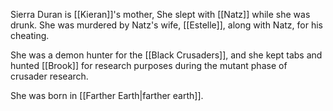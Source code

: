 Sierra Duran is [[Kieran]]'s mother, She slept with [[Natz]] while she was drunk.
She was murdered by Natz's wife, [[Estelle]], along with Natz, for his cheating.

She was a demon hunter for the [[Black Crusaders]], and she kept tabs and hunted [[Brook]] for research purposes during the mutant phase of crusader research.

She was born in [[Farther Earth|farther earth]].
